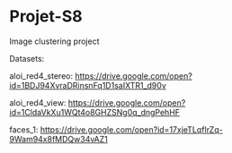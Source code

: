 # Projet-S8
Image clustering project

Datasets:

aloi_red4_stereo:
https://drive.google.com/open?id=1BDJ94XvraDRinsnFq1D1saIXTR1_d90v

aloi_red4_view:
https://drive.google.com/open?id=1CldaVkXu1WQt4o8GHZSNg0q_dngPehHF

faces_1:
https://drive.google.com/open?id=17xjeTLqfIrZq-9Wam94x8fMDQw34vAZ1
